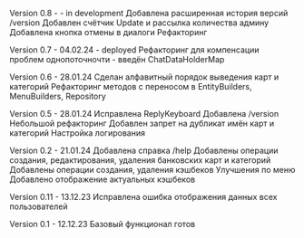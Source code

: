Version 0.8 -  - in development
Добавлена расширенная история версий /version
Добавлен счётчик Update и рассылка количества админу
Добавлена кнопка отмены в диалоги
Рефакторинг

Version 0.7 - 04.02.24 - deployed
Рефакторинг для компенсации проблем однопоточночти - введён ChatDataHolderMap

Version 0.6 - 28.01.24
Сделан алфавитный порядок выведения карт и категорий
Рефакторинг методов с переносом в EntityBuilders, MenuBuilders, Repository 

Version 0.5 - 28.01.24 
Исправлена ReplyKeyboard
Добавлена /version
Небольшой рефакторинг
Добавлен запрет на дубликат имён карт и категорий
Настройка логирования

Version 0.2 - 21.01.24 
Добавлена справка /help
Добавлены операции создания, редактирования, удаления банковских карт и категорий
Добавлены операции создания, удаления кэшбеков
Улучшения по меню
Добавлено отображение актуальных кэшбеков

Version 0.11 - 13.12.23
Исправлена ошибка отображения данных всех пользователей

Version 0.1 - 12.12.23
Базовый функционал готов